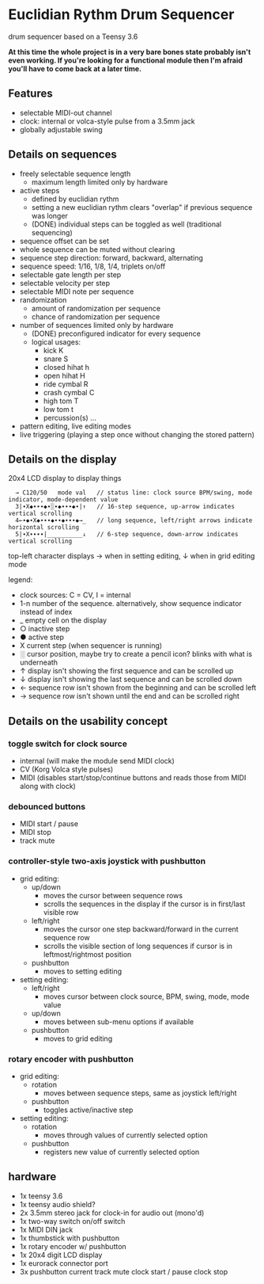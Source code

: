 # Euclidian Rythm Drum Sequencer
drum sequencer based on a Teensy 3.6

**At this time the whole project is in a very bare bones state probably isn't even working. If you're looking for a functional module then I'm afraid you'll have to come back at a later time.**

## Features
- selectable MIDI-out channel
- clock: internal or volca-style pulse from a 3.5mm jack
- globally adjustable swing

## Details on sequences
- freely selectable sequence length
  - maximum length limited only by hardware
- active steps 
  - defined by euclidian rythm
  - setting a new euclidian rythm clears "overlap" if previous sequence was longer
  - (DONE) individual steps can be toggled as well (traditional sequencing)
- sequence offset can be set
- whole sequence can be muted without clearing
- sequence step direction: forward, backward, alternating
- sequence speed: 1/16, 1/8, 1/4, triplets on/off
- selectable gate length per step
- selectable velocity per step
- selectable MIDI note per sequence
- randomization
  - amount of randomization per sequence
  - chance of randomization per sequence
- number of sequences limited only by hardware
  - (DONE) preconfigured indicator for every sequence
  - logical usages:
    - kick            K
    - snare           S
    - closed hihat    h
    - open hihat      H
    - ride cymbal     R
    - crash cymbal    C
    - high tom        T
    - low tom         t
    - percussion(s)   ...
- pattern editing, live editing modes
- live triggering (playing a step once without changing the stored pattern)
    
## Details on the display
20x4 LCD display to display things

```
  → C120/50   mode val   // status line: clock source BPM/swing, mode indicator, mode-dependent value
  3|∙X◆∙∙∙◆∙░∙◆∙∙∙◆∙|↑   // 16-step sequence, up-arrow indicates vertical scrolling
  4←∙◆∙X◆∙∙∙◆∙∙◆∙∙∙◆→_   // long sequence, left/right arrows indicate horizontal scrolling
  5|∙X∙∙∙∙|__________↓   // 6-step sequence, down-arrow indicates vertical scrolling
```  
  top-left character displays → when in setting editing, ↓ when in grid editing mode
    
  legend:
  - clock sources: C = CV, I = internal
  - 1-n number of the sequence. alternatively, show sequence indicator instead of index
  - _   empty cell on the display
  - ○   inactive step
  - ●   active step
  - X   current step (when sequencer is running)
  - ░   cursor position, maybe try to create a pencil icon? blinks with what is underneath
  - ↑   display isn't showing the first sequence and can be scrolled up
  - ↓   display isn't showing the last sequence and can be scrolled down
  - ←   sequence row isn't shown from the beginning and can be scrolled left
  - →   sequence row isn't shown until the end and can be scrolled right

## Details on the usability concept
### toggle switch for clock source
  - internal (will make the module send MIDI clock)
  - CV (Korg Volca style pulses)
  - MIDI (disables start/stop/continue buttons and reads those from MIDI along with clock)

### debounced buttons
  - MIDI start / pause
  - MIDI stop
  - track mute

### controller-style two-axis joystick with pushbutton
  - grid editing:
    - up/down 
      - moves the cursor between sequence rows
      - scrolls the sequences in the display if the cursor is in first/last visible row
    - left/right 
      - moves the cursor one step backward/forward in the current sequence row
      - scrolls the visible section of long sequences if cursor is in leftmost/rightmost position
    - pushbutton
      - moves to setting editing
  - setting editing:
    - left/right
      - moves cursor between clock source, BPM, swing, mode, mode value
    - up/down
      - moves between sub-menu options if available
    - pushbutton
      - moves to grid editing

### rotary encoder with pushbutton
  - grid editing:
    - rotation
      - moves between sequence steps, same as joystick left/right
    - pushbutton
      - toggles active/inactive step
  - setting editing:
    - rotation
      - moves through values of currently selected option
    - pushbutton
      - registers new value of currently selected option
      
## hardware
- 1x teensy 3.6
- 1x teensy audio shield?
- 2x 3.5mm stereo jack                for clock-in
                                      for audio out (mono'd)
- 1x two-way switch                   on/off switch
- 1x MIDI DIN jack
- 1x thumbstick with pushbutton
- 1x rotary encoder w/ pushbutton
- 1x 20x4 digit LCD display
- 1x eurorack connector port 
- 3x pushbutton                       current track mute
                                      clock start / pause
                                      clock stop
